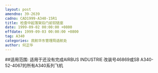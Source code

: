 ```yaml
---
layout: post
amendno: 39-2639
cadno: CAD1999-A340-15R1
title: 检查中起落架后门前铰链座
date: 1999-09-02 00:00:00 +0800
effdate: 1999-09-03 00:00:00 +0800
tag: A340
categories: 民航华东管理局适航处
author: 何正华
---
```


##适用范围:
适用于还没有完成AIRBUS INDUSTRIE 改装号46869或SB A340-52-4067的所有A340系列飞机

